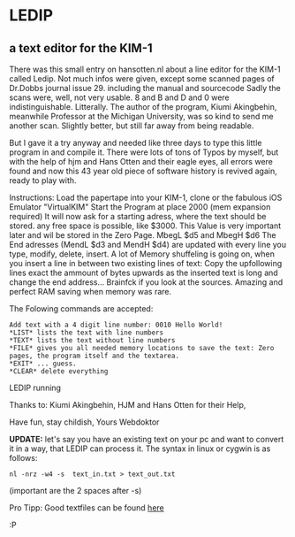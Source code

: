 # LEDIP
## a text editor for the KIM-1

There was this small entry on hansotten.nl about a line editor for the KIM-1 called Ledip. Not much infos were given, except some scanned pages of Dr.Dobbs journal issue 29. including the manual and sourcecode Sadly the scans were, well, not very usable. 8 and B and D and 0 were indistinguishable. Litterally. The author of the program, Kiumi Akingbehin, meanwhile Professor at the Michigan University, was so kind to send me another scan. Slightly better, but still far away from being readable.

But I gave it a try anyway and needed like three days to type this little program in and compile it. There were lots of tons of Typos by myself, but with the help of hjm and Hans Otten and their eagle eyes, all errors were found and now this 43 year old piece of software history is revived again, ready to play with.


Instructions: Load the papertape into your KIM-1, clone or the fabulous iOS Emulator "VirtualKIM" Start the Program at place 2000 (mem expansion required) It will now ask for a starting adress, where the text should be stored. any free space is possible, like $3000. This Value is very important later and wil be stored in the Zero Page. MbegL $d5 and MbegH $d6 The End adresses (MendL $d3 and MendH $d4) are updated with every line you type, modify, delete, insert. A lot of Memory shuffeling is going on, when you insert a line in between two existing lines of text: Copy the upfollowing lines exact the ammount of bytes upwards as the inserted text is long and change the end address... Brainfck if you look at the sources. Amazing and perfect RAM saving when memory was rare.

The Folowing commands are accepted:

    Add text with a 4 digit line number: 0010 Hello World!
    *LIST* lists the text with line numbers
    *TEXT* lists the text without line numbers
    *FILE* gives you all needed memory locations to save the text: Zero pages, the program itself and the textarea.
    *EXIT* ... guess.
    *CLEAR* delete everything

LEDIP running

Thanks to: Kiumi Akingbehin, HJM and Hans Otten for their Help,

Have fun, stay childish, Yours Webdoktor

**UPDATE:** let's say you have an existing text on your pc and want to convert it in a way, that LEDIP can process it. The syntax in linux or cygwin is as follows:

    nl -nrz -w4 -s  text_in.txt > text_out.txt

(important are the 2 spaces after -s)

Pro Tipp: Good textfiles can be found [here](http://textfiles.com/sex/EROTICA/)

:P
